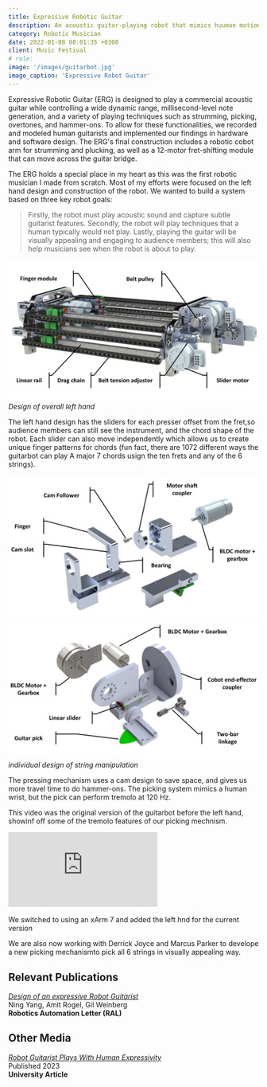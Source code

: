 ```yaml
---
title: Expressive Robotic Guitar
description: An acoustic guitar-playing robot that mimics huuman motion to play expressive 
category: Robotic Musician
date: 2022-01-08 08:01:35 +0300
client: Music Festival
# role: 
image: '/images/guitarbot.jpg'
image_caption: 'Expressive Robot Guitar'
---
```

 Expressive Robotic Guitar (ERG) is designed to play a commercial acoustic guitar while controlling a wide dynamic range, millisecond-level note generation, and a variety of playing techniques such as strumming, picking, overtones, and hammer-ons. To allow for these functionalities, we recorded and modeled human guitarists and implemented our findings in hardware and software design. The ERG's final construction includes a robotic cobot arm for strumming and plucking, as well as a 12-motor fret-shifting module that can move across the guitar bridge.
 
 The ERG holds a special place in my heart as this was the first robotic musician I made from scratch. Most of my  efforts were focused on the left hand design and construction of the robot. We wanted to build a system based on three key robot goals: 

> Firstly, the robot must play acoustic sound and capture subtle guitarist features. Secondly, the robot will play techniques that a human typically would not play. Lastly, playing the guitar will be visually appealing and engaging to audience members; this will also help musicians see when the robot is about to play. 
<div class="gallery-box">
  <div class="gallery">
    <img src="/images/lefthand.jpg" loading="lazy" alt="Work">
  </div>
  <em>Design of overall left hand</a></em>
</div>

The left hand design has the sliders for each presser offset from the fret,so audience members can still see the instrument, and the chord shape of the robot. Each slider can also move independently which allows us to create unique finger patterns for chords (fun fact, there are 1072 different ways the guitarbot can play A major 7 chords usign the ten frets and any of the 6 strings).

<div class="gallery-box">
  <div class="gallery">
    <img src="/images/finger_explode.jpg" loading="lazy" alt="Work">
    <img src="/images/pick_explode.jpg" loading="lazy" alt="Work">
  </div>
  <em>individual design of string manipulation </a></em>
</div>

 The pressing mechanism uses a cam design to save space, and gives us more travel time to do hammer-ons. The picking system mimics a human wrist, but the pick can perform tremolo at 120 Hz. 

This video was the original version of the guitarbot before the left hand, showinf off some of the tremolo features of our picking mechnism. 

<p><iframe src="https://www.youtube.com/embed/llHC-jus1GA?si=OyTchPsU_gDLLSwj" loading="lazy" frameborder="0" allowfullscreen></iframe></p>

We switched to using an xArm 7 and added the left hnd for the current version


We are also now working with Derrick Joyce and Marcus Parker to develope a new picking mechanismto pick all 6 strings in  visually appealing way. 



## Relevant Publications
<em><a href="https://ieeexplore.ieee.org/abstract/document/10251619" target="_blank">Design of an expressive Robot Guitarist</a></em>
<br>Ning Yang, Amit Rogel, Gil Weinberg
<br><strong>Robotics Automation Letter (RAL)</strong>

## Other Media
<em><a href="https://research.gatech.edu/feature/robot-guitarist" target="_blank">Robot Guitarist Plays With Human Expressivity</a></em>
<br> Published 2023
<br><strong>University Article</strong>